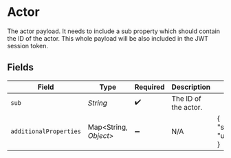 # Actor

The actor payload. It needs to include a sub property which should contain the ID of the actor.
This whole payload will be also included in the JWT session token.


## Fields

| Field                                         | Type                                          | Required                                      | Description                                   | Example                                       |
| --------------------------------------------- | --------------------------------------------- | --------------------------------------------- | --------------------------------------------- | --------------------------------------------- |
| `sub`                                         | *String*                                      | :heavy_check_mark:                            | The ID of the actor.                          |                                               |
| `additionalProperties`                        | Map\<String, *Object*>                        | :heavy_minus_sign:                            | N/A                                           | {<br/>"sub": "user_2OEpKhcCN1Lat9NQ0G6puh7q5Rb"<br/>} |